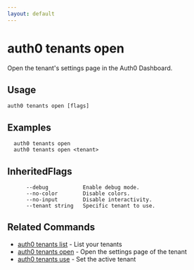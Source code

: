 ```yaml
---
layout: default
---
```

# auth0 tenants open

Open the tenant's settings page in the Auth0 Dashboard.

## Usage
```
auth0 tenants open [flags]
```

## Examples

```
  auth0 tenants open
  auth0 tenants open <tenant>
```




## InheritedFlags

```
      --debug           Enable debug mode.
      --no-color        Disable colors.
      --no-input        Disable interactivity.
      --tenant string   Specific tenant to use.
```


## Related Commands

- [auth0 tenants list](auth0_tenants_list.md) - List your tenants
- [auth0 tenants open](auth0_tenants_open.md) - Open the settings page of the tenant
- [auth0 tenants use](auth0_tenants_use.md) - Set the active tenant


